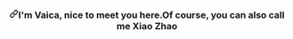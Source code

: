  <article class="markdown-body entry-content container-lg f5" itemprop="text">
        <h3 align="center" dir="auto"><a id="user-content-im-小赵同学-nice-to-meet-you-here----------" class="anchor"
                aria-hidden="true" href="#im-rozhi-nice-to-meet-you-here----------"><svg class="octicon octicon-link"
                    viewBox="0 0 16 16" version="1.1" width="16" height="16" aria-hidden="true">
                    <path fill-rule="evenodd"
                        d="M7.775 3.275a.75.75 0 001.06 1.06l1.25-1.25a2 2 0 112.83 2.83l-2.5 2.5a2 2 0 01-2.83 0 .75.75 0 00-1.06 1.06 3.5 3.5 0 004.95 0l2.5-2.5a3.5 3.5 0 00-4.95-4.95l-1.25 1.25zm-4.69 9.64a2 2 0 010-2.83l2.5-2.5a2 2 0 012.83 0 .75.75 0 001.06-1.06 3.5 3.5 0 00-4.95 0l-2.5 2.5a3.5 3.5 0 004.95 4.95l1.25-1.25a.75.75 0 00-1.06-1.06l-1.25 1.25a2 2 0 01-2.83 0z">
                    </path>
                </svg></a>I'm Vaica, nice to meet you here.Of course, you can also call me Xiao Zhao     
    </article>
